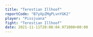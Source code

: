 ```yaml
---
title: "Terestian Illhoof"
reportCode: "B7yXpZMgPLvnYGK2"
player: "Pissjuana"
fight: "Terestian Illhoof"
date: 2021-11-11T20:08:04.971000+00:00
---
```

